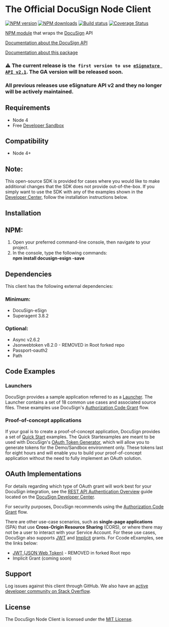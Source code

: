 # The Official DocuSign Node Client

[![NPM version][npm-image]][npm-url]
[![NPM downloads][downloads-image]][downloads-url]
[![Build status][travis-image]][travis-url]
[![Coverage Status][coveralls-image]][coveralls-url]

[NPM module](https://www.npmjs.com/package/docusign-esign) that wraps the <a href="https://www.docusign.com">DocuSign</a> API

[Documentation about the DocuSign API](https://developers.docusign.com/)

[Documentation about this package](http://docusign.github.io/docusign-node-client)
<!---
[Changelog](./CHANGELOG.md)
commented out
-->


<p><h3>&#x26A0;&#xFE0F; The current release is <code>the first version to use <a href=“https://developers.docusign.com/esign-rest-api“>eSignature API v2.1</a></code>. The GA version will be released soon.</h3></p><p><h3>All previous releases use eSignature API v2 and they no longer will be actively maintained.</p>

## Requirements
- Node 4
- Free [Developer Sandbox](https://go.docusign.com/sandbox/productshot/?elqCampaignId=16531)

## Compatibility

- Node 4+

## Note:

This open-source SDK is provided for cases where you would like to make additional changes that the SDK does not provide out-of-the-box. If you simply want to use the SDK with any of the examples shown in the [Developer Center](https://developers.docusign.com/esign-rest-api/code-examples), follow the installation instructions below.

## Installation

## NPM:

1. Open your preferred command-line console, then navigate to your project.
2. In the console, type the following commands:  
   **npm install docusign-esign -save**


## Dependencies

This client has the following external dependencies:

### Minimum:

- DocuSign-eSign
- Superagent 3.8.2

### Optional:

- Async v2.6.2
- Jsonwebtoken v8.2.0 - REMOVED in Root forked repo
- Passport-oauth2
- Path

## Code Examples

### Launchers

DocuSign provides a sample application referred to as a [Launcher](https://github.com/docusign/eg-03-node-auth-code-grant). The Launcher contains a set of 18 common use cases and associated source files. These examples use DocuSign&#39;s [Authorization Code Grant](https://developers.docusign.com/esign-rest-api/guides/authentication/oauth2-code-grant) flow.

### Proof-of-concept applications

If your goal is to create a proof-of-concept application, DocuSign provides a set of [Quick Start](https://developers.docusign.com/esign-rest-api/code-examples/quickstart-overview) examples. The Quick Startexamples are meant to be used with DocuSign&#39;s [OAuth Token Generator](https://developers.docusign.com/oauth-token-generator), which will allow you to generate tokens for the Demo/Sandbox environment only. These tokens last for eight hours and will enable you to build your proof-of-concept application without the need to fully implement an OAuth solution.

## OAuth Implementations

For details regarding which type of OAuth grant will work best for your DocuSign integration, see the [REST API Authentication Overview](https://developers.docusign.com/esign-rest-api/guides/authentication) guide located on the [DocuSign Developer Center](https://developers.docusign.com/).

For security purposes, DocuSign recommends using the [Authorization Code Grant](https://developers.docusign.com/esign-rest-api/guides/authentication/oauth2-code-grant) flow.

There are other use-case scenarios, such as **single-page applications** (SPA) that use **Cross-Origin Resource Sharing** (CORS), or where there may not be a user to interact with your Service Account. For these use cases, DocuSign also supports [JWT](https://developers.docusign.com/esign-rest-api/guides/authentication/oauth2-jsonwebtoken) and [Implicit](https://developers.docusign.com/esign-rest-api/guides/authentication/oauth2-implicit) grants. For Ccode eExamples, see the links below:

- [JWT (JSON Web Token)](https://github.com/docusign/eg-01-node-jwt) - REMOVED in forked Root repo
- Implicit Grant (coming soon)

## Support

Log issues against this client through GitHub. We also have an [active developer community on Stack Overflow](http://stackoverflow.com/questions/tagged/docusignapi).

## License

The DocuSign Node Client is licensed under the [MIT License](https://github.com/docusign/docusign-node-client/blob/master/LICENSE).

[npm-image]: https://img.shields.io/npm/v/docusign-esign.svg?style=flat
[npm-url]: https://npmjs.org/package/docusign-esign
[downloads-image]: https://img.shields.io/npm/dm/docusign-esign.svg?style=flat
[downloads-url]: https://npmjs.org/package/docusign-esign
[travis-image]: https://img.shields.io/travis/docusign/docusign-node-client.svg?style=flat
[travis-url]: https://travis-ci.org/docusign/docusign-node-client
[coveralls-image]: https://coveralls.io/repos/github/docusign/DocuSign-Node-Client/badge.svg?branch=master
[coveralls-url]: https://coveralls.io/github/docusign/DocuSign-Node-Client?branch=master

